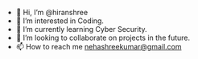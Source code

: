 - 👋 Hi, I’m @hiranshree
- 👀 I’m interested in Coding.
- 🌱 I’m currently learning Cyber Security.
- 💞️ I’m looking to collaborate on projects in the future.
- 📫 How to reach me nehashreekumar@gmail.com

<!---
hiranshree/hiranshree is a ✨ special ✨ repository because its `README.md` (this file) appears on your GitHub profile.
You can click the Preview link to take a look at your changes.
--->
